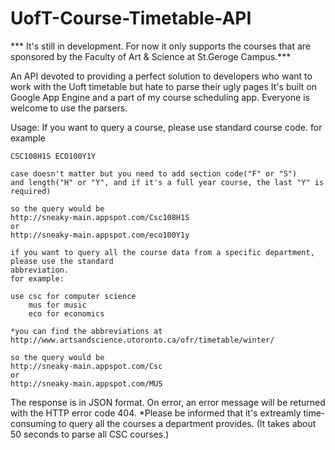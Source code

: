 # UofT-Course-Timetable-API


*** It's still in development. For now it only supports the courses that are sponsored by the Faculty of Art & Science at St.Geroge Campus.***

An API devoted to providing a perfect solution to developers who want to work with the Uoft timetable but hate to parse their ugly pages
It's built on Google App Engine and a part of my course scheduling app. Everyone is welcome to use the parsers.

Usage:
	If you want to query a course, please use standard course code.
	for example
	
	CSC108H1S ECO100Y1Y
	
	case doesn't matter but you need to add section code("F" or "S") 
	and length("H" or "Y", and if it's a full year course, the last "Y" is required)
	
	so the query would be
	http://sneaky-main.appspot.com/Csc108H1S
	or 
	http://sneaky-main.appspot.com/eco100Y1y
	
	if you want to query all the course data from a specific department, please use the standard 
	abbreviation.
	for example:
	
	use csc for computer science
		mus for music
		eco for economics
	
	*you can find the abbreviations at http://www.artsandscience.utoronto.ca/ofr/timetable/winter/

	so the query would be
	http://sneaky-main.appspot.com/Csc
	or 
	http://sneaky-main.appspot.com/MUS

The response is in JSON format. On error, an error message will be returned with the HTTP error code 404.
*Please be informed that it's extreamly time-consuming to query all the courses a department provides. (It takes about 50 seconds to parse all CSC courses.)

